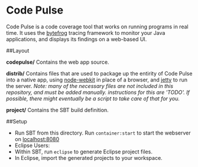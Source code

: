 # Code Pulse

Code Pulse is a code coverage tool that works on running programs in real time. It uses the [bytefrog](https://github.com/secdec/bytefrog) tracing framework to monitor your Java applications, and displays its findings on a web-based UI.

##Layout

**codepulse/** Contains the web app source.

**distrib/** Contains files that are used to package up the entirity of Code Pulse into a native app, using [node-webkit](https://github.com/rogerwang/node-webkit) in place of a browser, and [jetty](http://www.eclipse.org/jetty/) to run the server. *Note: many of the necessary files are not included in this repository, and must be added manually. instructions for this are 'TODO'. If possible, there might eventually be a script to take care of that for you.*

**project/** Contains the SBT build definition.

##Setup

 - Run SBT from this directory. Run `container:start` to start the webserver on [localhost:8080](http://localhost:8080)
 - Eclipse Users:
  - Within SBT, run `eclipse` to generate Eclipse project files.
  - In Eclipse, import the generated projects to your workspace.